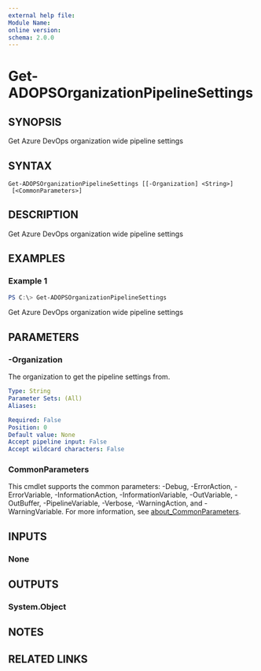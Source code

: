 ```yaml
---
external help file:
Module Name:
online version:
schema: 2.0.0
---
```


# Get-ADOPSOrganizationPipelineSettings

## SYNOPSIS
Get Azure DevOps organization wide pipeline settings

## SYNTAX

```
Get-ADOPSOrganizationPipelineSettings [[-Organization] <String>]
 [<CommonParameters>]
```

## DESCRIPTION
Get Azure DevOps organization wide pipeline settings

## EXAMPLES

### Example 1
```powershell
PS C:\> Get-ADOPSOrganizationPipelineSettings
```

Get Azure DevOps organization wide pipeline settings

## PARAMETERS

### -Organization
The organization to get the pipeline settings from.

```yaml
Type: String
Parameter Sets: (All)
Aliases:

Required: False
Position: 0
Default value: None
Accept pipeline input: False
Accept wildcard characters: False
```

### CommonParameters
This cmdlet supports the common parameters: -Debug, -ErrorAction, -ErrorVariable, -InformationAction, -InformationVariable, -OutVariable, -OutBuffer, -PipelineVariable, -Verbose, -WarningAction, and -WarningVariable. For more information, see [about_CommonParameters](http://go.microsoft.com/fwlink/?LinkID=113216).

## INPUTS

### None

## OUTPUTS

### System.Object
## NOTES

## RELATED LINKS
